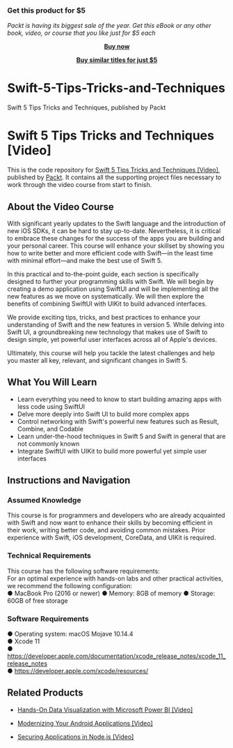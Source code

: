 
### Get this product for $5

<i>Packt is having its biggest sale of the year. Get this eBook or any other book, video, or course that you like just for $5 each</i>


<b><p align='center'>[Buy now](https://packt.link/9781838983574)</p></b>


<b><p align='center'>[Buy similar titles for just $5](https://subscription.packtpub.com/search)</p></b>


# Swift-5-Tips-Tricks-and-Techniques
Swift 5 Tips Tricks and Techniques, published by Packt
# Swift 5 Tips Tricks and Techniques [Video]
This is the code repository for [Swift 5 Tips Tricks and Techniques [Video]](https://www.packtpub.com/mobile/swift-5-tips-tricks-and-techniques-video), published by [Packt](https://www.packtpub.com/?utm_source=github). It contains all the supporting project files necessary to work through the video course from start to finish.
## About the Video Course
With significant yearly updates to the Swift language and the introduction of new iOS SDKs, it can be hard to stay up-to-date. Nevertheless, it is critical to embrace these changes for the success of the apps you are building and your personal career. This course will enhance your skillset by showing you how to write better and more efficient code with Swift—in the least time with minimal effort—and make the best use of Swift 5.

In this practical and to-the-point guide, each section is specifically designed to further your programming skills with Swift. We will begin by creating a demo application using SwiftUI and will be implementing all the new features as we move on systematically. We will then explore the benefits of combining SwiftUI with UIKit to build advanced interfaces.

We provide exciting tips, tricks, and best practices to enhance your understanding of Swift and the new features in version 5. While delving into Swift UI, a groundbreaking new technology that makes use of Swift to design simple, yet powerful user interfaces across all of Apple's devices.

Ultimately, this course will help you tackle the latest challenges and help you master all key, relevant, and significant changes in Swift 5.

<H2>What You Will Learn</H2>
<DIV class=book-info-will-learn-text>
<UL>
<LI> Learn everything you need to know to start building amazing apps with less code using SwiftUI
<LI> Delve more deeply into Swift UI to build more complex apps
<LI> Control networking with Swift's powerful new features such as Result, Combine, and Codable
<LI> Learn under-the-hood techniques in Swift 5 and Swift in general that are not commonly known
<LI> Integrate SwiftUI with UIKit to build more powerful yet simple user interfaces
</LI></UL></DIV>

## Instructions and Navigation
### Assumed Knowledge
This course is for programmers and developers who are already acquainted with Swift and now want to enhance their skills by becoming efficient in their work, writing better code, and avoiding common mistakes.
Prior experience with Swift, iOS development, CoreData, and UIKit is required.
### Technical Requirements
This course has the following software requirements:<br/>
For an optimal experience with hands-on labs and other practical activities, we recommend the following configuration:</br>
●	MacBook Pro (2016 or newer)
●	Memory: 8GB of memory
●	Storage: 60GB of free storage


### Software Requirements </br>
●	Operating system: macOS Mojave 10.14.4</br>
●	Xcode 11 </br>
●	https://developer.apple.com/documentation/xcode_release_notes/xcode_11_release_notes</br>
●	https://developer.apple.com/xcode/resources/</br>


## Related Products
* [Hands-On Data Visualization with Microsoft Power BI [Video]](https://www.packtpub.com/big-data-and-business-intelligence/hands-data-visualization-microsoft-power-bi-video?utm_source=github&utm_medium=repository&utm_campaign=9781789805185)

* [Modernizing Your Android Applications [Video]](https://www.packtpub.com/application-development/modernizing-your-android-applications-video?utm_source=github&utm_medium=repository&utm_campaign=9781789950502)

* [Securing Applications in Node.js [Video]](https://www.packtpub.com/web-development/securing-applications-nodejs-video?utm_source=github&utm_medium=repository&utm_campaign=9781789136791)
